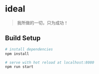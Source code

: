 # ideal

> 我所做的一切，只为成功！

## Build Setup

``` bash
# install dependencies
npm install

# serve with hot reload at localhost:8080
npm run start
```


